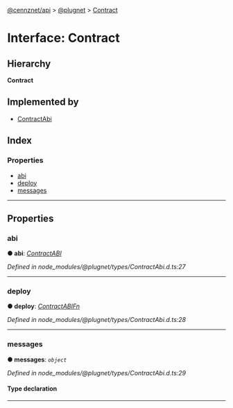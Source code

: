 [@cennznet/api](../README.md) > [@plugnet](../modules/_plugnet.md) > [Contract](../interfaces/_plugnet.contract.md)

# Interface: Contract

## Hierarchy

**Contract**

## Implemented by

* [ContractAbi](../classes/_plugnet.contractabi.md)

## Index

### Properties

* [abi](_plugnet.contract.md#abi)
* [deploy](_plugnet.contract.md#deploy)
* [messages](_plugnet.contract.md#messages)

---

## Properties

<a id="abi"></a>

###  abi

**● abi**: *[ContractABI](../modules/_plugnet.md#contractabi-1)*

*Defined in node_modules/@plugnet/types/ContractAbi.d.ts:27*

___
<a id="deploy"></a>

###  deploy

**● deploy**: *[ContractABIFn](_plugnet.contractabifn.md)*

*Defined in node_modules/@plugnet/types/ContractAbi.d.ts:28*

___
<a id="messages"></a>

###  messages

**● messages**: *`object`*

*Defined in node_modules/@plugnet/types/ContractAbi.d.ts:29*

#### Type declaration

[index: `string`]: [ContractABIFn](_plugnet.contractabifn.md)

___

